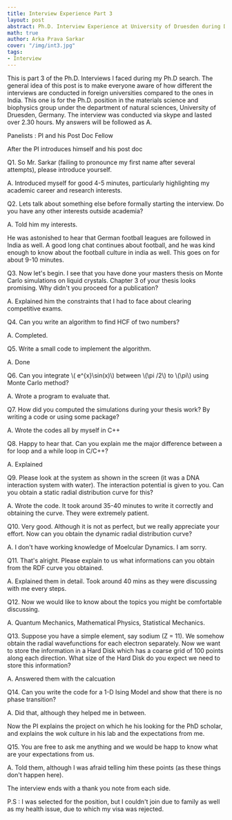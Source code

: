 ```yaml
---
title: Interview Experience Part 3
layout: post
abstract: Ph.D. Interview Experience at University of Druesden during December 2018
math: true
author: Arka Prava Sarkar
cover: "/img/int3.jpg"
tags:
- Interview
---
```


This is part 3 of the Ph.D. Interviews I faced during my Ph.D search. The general idea of this post is to make everyone aware of how different the interviews are conducted in foreign universities compared to the ones in India. This one is for the Ph.D. position in the materials science and biophysics group under the department of natural sciences, University of Druesden, Germany. The interview was conducted via skype and lasted over 2.30 hours. My answers will be followed as A.

Panelists : PI and his Post Doc Fellow

After the PI introduces himself and his post doc

Q1. So Mr. Sarkar (failing to pronounce my first name after several attempts), please introduce yourself.

A. Introduced myself for good 4-5 minutes, particularly highlighting my academic career and research interests.

Q2. Lets talk about something else before formally starting the interview. Do you have any other interests outside academia?

A. Told him my interests.

He was astonished to hear that German football leagues are followed in India as well. A good long chat continues about football, and he was kind enough to know about the football culture in india as well. This goes on for about 9-10 minutes.

Q3. Now let's begin. I see that you have done your masters thesis on Monte Carlo simulations on liquid crystals. Chapter 3 of your thesis looks promising. Why didn't you proceed for a publication?

A. Explained him the constraints that I had to face about clearing competitive exams.

Q4. Can you write an algorithm to find HCF of two numbers?

A. Completed.

Q5. Write a small code to implement the algorithm.

A. Done

Q6. Can you integrate \\( e^{x}\sin(x)\\) between \\(\pi /2\\) to \\(\pi\\) using Monte Carlo method?

A. Wrote a program to evaluate that.

Q7. How did you computed the simulations during your thesis work? By writing a code or using some package?

A. Wrote the codes all by myself in C++

Q8. Happy to hear that. Can you explain me the major difference between a for loop and a while loop in C/C++?

A. Explained

Q9. Please look at the system as shown in the screen (it was a DNA interaction system with water). The interaction potential is given to you. Can you obtain a static radial distribution curve for this?

A. Wrote the code. It took around 35-40 minutes to write it correctly and obtaining the curve. They were extremely patient. 

Q10. Very good. Although it is not as perfect, but we really appreciate your effort. Now can you obtain the dynamic radial distribution curve?

A. I don't have working knowledge of Moelcular Dynamics. I am sorry.

Q11. That's alright. Please explain to us what informations can you obtain from the RDF curve you obtained.

A. Explained them in detail. Took around 40 mins as they were discussing with me every steps.

Q12. Now we would like to know about the topics you might be comfortable discussing.

A. Quantum Mechanics, Mathematical Physics, Statistical Mechanics.

Q13. Suppose you have a simple element, say sodium (Z = 11). We somehow obtain the radial wavefunctions for each electron separately. Now we want to store the information in a Hard Disk which has a coarse grid of 100 points along each direction. What size of the Hard Disk do you expect we need to store this information?

A. Answered them with the calcuation

Q14. Can you write the code for a 1-D Ising Model and show that there is no phase transition?

A. Did that, although they helped me in between.

Now the PI explains the project on which he his looking for the PhD scholar, and explains the wok culture in his lab and the expectations from me.

Q15. You are free to ask me anything and we would be happ to know what are your expectations from us.

A. Told them, although I was afraid telling him these points (as these things don't happen here). 

The interview ends with a thank you note from each side.

P.S : I was selected for the position, but I couldn't join due to family as well as my health issue, due to which my visa was rejected.
